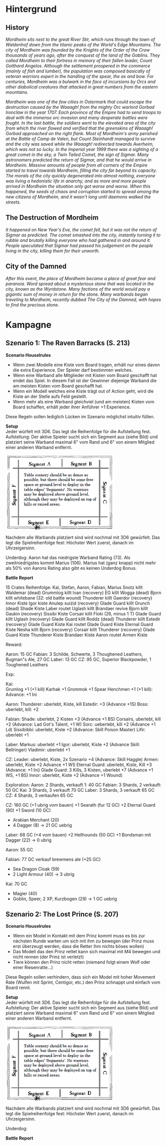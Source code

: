# Hintergrund  

## History  
*Mordheim sits next to the great River Stir, which runs through the town of Waldenhof down from the titanic peaks of the World's Edge Mountains. The city of Mordheim was founded by the Knights of the Order of the Crow thousands of years ago, after the conquest of the land of the Goblins. They called Mordheim to their fortress in memory of their fallen leader, Count Gotthard Angelos.*
*Although the settlement prospered in the commerce (mainly of fish and lumber), the population was composed basically of veteran warriors expert in the handling of the spear, the ax and bow. For centuries, Mordheim was a bulwark in the face of incursions by Orcs and other diabolical creatures that attacked in great numbers from the eastern mountains.*

*Mordheim was one of the few cities in Ostermark that could escape the destruction caused by the Waaagh! from the mighty Orc warlord Gorbad Ironclaw in the year 1707. Each province of the Empire had to send troops to deal with the immense orc invasion and many desperate battles were fought. In the last battle, the soldiers went to the elevated area of the city from which the river flowed and verified that the greenskins of Waaagh! Gorbad approached on the right flank. Most of Mordheim's army perished at the Battle of Camp de Valen, but Count Steinhardt managed to survive and the city was saved while the Waaagh! redirected towards Averheim, which was not so lucky.*
*In the Imperial year 1999 there was a sighting of a great comet in the sky, a Twin Tailed Comet, the sign of Sigmar. Many astronomers predicted the return of Sigmar, and that he would arrive in Mordheim. Massive amounts of people from all corners of the Empire started to travel towards Mordheim, filling the city far beyond its capacity. The morals of the city quickly degenerated into almost nothing, everyone was living a hedonistic life in anarchy, and as more and more people arrived in Mordheim the situation only got worse and worse. When this happened, the seeds of chaos and corruption started to spread among the new citizens of Mordheim, and it wasn't long until daemons walked the streets.*

## The Destruction of Mordheim  
*It happened on New Year's Eve, the comet fell, but it was not the return of Sigmar as predicted. The comet smashed into the city, instantly turning it to rubble and brutally killing everyone who had gathered in and around it. 
People speculated that Sigmar had passed his judgement on the people living in the city, killing them for their unworth.*

## City of the Damned  
*After this event, the place of Mordheim became a place of great fear and paranoia. Word spread about a mysterious stone that was located in the city, known as the Wyrdstone. Many factions of the world would pay a gigantic sum of money in return for the stone. Many warbands began traveling to Mordheim, recently dubbed The City of the Damned, with hopes to find the precious stone.*

# Kampagne

## Szenario 1: The Raven Barracks (S. 213)

**Scenario Houselrules**  
-	Wenn zwei Modelle eine Kiste vom Board tragen, erhält nur eines davon die extra Experience. Der Spieler darf bestimmen welches.
-	Wenn eine Warband alle Mitglieder mit Kisten vom Board geschafft hat endet das Spiel. In diesem Fall ist der Gewinner diejenige Warband die am meisten Kisten vom Board geschafft hat.
-	Wenn ein Modell welches eine Kiste trägt out of Action geht, wird die Kiste an der Stelle aufs Feld gestellt.
- Wenn mehr als eine Warband gleichviel (und am meisten) Kisten vom Board schaffen, erhält jeder ihrer Anführer +1 Experience.

Diese Regeln sollen lediglich Lücken im Szenario möglichst intuitiv füllen.

**Setup**  
Jeder würfelt mit 3D6. Das legt die Reihenfolge für die Aufstellung fest.  
Aufstellung: Der aktive Spieler sucht sich ein Segment aus (siehe Bild) und platziert seine Warband maximal 6" vom Rand und 6" von einem Mitglied einer anderen Warband entfernt.  

![Deployment](Deployment.png)  

Nachdem alle Warbands platziert sind wird nochmal mit 3D6 gewürfelt. Das legt die Spielreihenfolge fest: Höchster Wert zuerst, danach im Uhrzeigersinn.  

Underdog: Aaron hat das niedrigste Warband Rating (73). Als zweitniedrigstes kommt Marius (106). Marius hat (ganz knapp) nicht mehr als 50% von Aarons Rating also gibt es keinen Underdog Bonus.

**Battle Report**  

15 Crates
Reihenfolge: Kai, Stefan, Aaron, Fabian, Marius
Snotz killt Waldemar (dead)
Grummlog killt Ivan (recovery)
EG killt Wogga (dead)
Bjorn killt whitebane  (32: old battle wound)
Thunderer killt Gaerdor (recovery)
Innor Kiste
Igor kiste
Anulep suizid (recovery)
Glade Guard killt Grunch (dead)
Shade Kiste
Laber routet
Uglash killt Brandaer revive
Bjorn killt Gaukin (recovery)
Sissibi Kiste
Corsair killt Floki (26, minus 1 T)
Glade Guard killt Uglash (recovery)
Glade Guard killt Roddz (dead)
Thunderer killt Estedir (recovery)
Glade Guard Kiste
Kai routet
Glade Guard Kiste
Eternal Guard Kiste
Nesha killt Bjorn (recovery)
Corsair killt Thunderer (recovery)
Glade Guard Kiste
Thunderer Kiste
Brandaer Kiste
Aaron routet
Armen Kiste

Reward:

Aaron: 15 GC
Fabian: 3 Schilde, Schwerte, 3 Thoughened Leathers, Bugman"s Ale, 27 GC
Laber: 13 GC
CZ: 95 GC, Superior Blackpowder, 1 Toughened Leathers

Exp:

Kai:  
Grumlog +1 (+1 kill)
Karhak +1
Grommok +1
Spear Henchmen +1 (+1 kill): Advance: +1 Ini


Aaron: 
Thunderer: uberlebt, Kiste, kill Estedir: +3 (Advance +1S)
Boss: uberlebt, kill: +2

Fabian:
Shade: uberlebt, 2 Kisten +3 (Advance +1 BS)
Corsairs, uberlebt, kill +2 (Advance: Lad Got's Talent, +1 W)
Sorc: ueberlebt,  kill +2 (Advance +1 Ld)
Sissibibbi: uberlebt, Kiste +2 (Advance: Skill Poison Master)
Lifir: uberlebt +1

Laber:
Markus: uberlebt +1
Igor: uberlebt, Kiste +2 (Advance Skill: Bellringer)
Vladimir: uberlebt +1

CZ:
Leader: uberlebt, Kiste, 2x Szenario +4 (Advance: Skill Haggle)
Armen: uberlebt, Kiste +2 Advance +1 WS
Eternal Guard: uberlebt, Kiste, Kill +3 (Advance: +1 Ini)
Glade Guard: 3 Kills, 3 Kisten, uberlebt +7 (Advance +1 WS, +1 BS)
Innor: uberlebt, Kiste +2 (Advance +1 Wound)

Exploration:
Aaron: 2 Shards, verkauft 1: 40 GC
Fabian: 3 Shards, 2 verkauft: 50 GC
Kai: 3 Shards, 3 verkauft 70 GC
Laber: 3 Shards, 3 verkauft 65 GC
CZ: 4 Shards, 3 verkaufen 65 GC

CZ: 160 GC (+1 ubrig vom bauen)
 +1 Searath (fur 12 GC)
 +2 Eternal Guard (90)
 +1 Sword (10 GC)
 + Arabian Merchant (20)
 + 4 Dagger (8)
 -> 21 GC uebrig

Laber: 68 GC (+4 vom bauen)
+2 Hellhounds (50 GC)
+1 Bondsman mit Dagger (22)
-> 0 ubrig

Aaron: 55 GC


Fabian: 77 GC
verkauf brewmens ale (+25 GC)
+ Sea Dragon Cloak (59)
+ 2 Light Armour (40)
-> 3 ubrig

Kai: 70 GC
+ Magier (40)
+ Goblin, Speer, 2 XP, Kurzbogen (29)
-> 1 GC uebrig



## Szenario 2: The Lost Prince (S. 207)

**Scenario Houselrules**  
-	Wenn ein Model in Kontakt mit dem Prinz kommt muss es bis zur nächsten Runde warten um sich mit ihm zu bewegen (der Prinz muss erst überzeugt werden, dass die Retter ihm nichts böses wollen)
-	Das Modell das den Prinz rettet kann sich maximal mit M4 bewegen und nicht rennen (der Prinz ist verletzt)
-	Tiere können den Prinz nicht retten (niemand folgt einem Wolf oder einer Riesenratte…)

Diese Regeln sollen verhindern, dass sich ein Model mit hoher Movement Rate (Wulfen mit Sprint, Centigor, etc.) den Prinz schnappt und einfach vom Board rennt.


**Setup**  
Jeder würfelt mit 3D6. Das legt die Reihenfolge für die Aufstellung fest.  
Aufstellung: Der aktive Spieler sucht sich ein Segment aus (siehe Bild) und platziert seine Warband maximal 6" vom Rand und 6" von einem Mitglied einer anderen Warband entfernt.  

![Deployment](Deployment.png)  

Nachdem alle Warbands platziert sind wird nochmal mit 3D6 gewürfelt. Das legt die Spielreihenfolge fest: Höchster Wert zuerst, danach im Uhrzeigersinn.  

Underdog: 

**Battle Report**  
